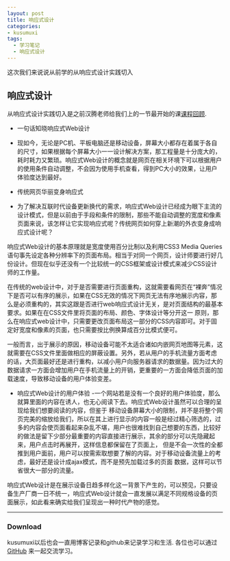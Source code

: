 ```yaml
---
layout: post
title: 响应式设计
categories:
- kusumuxi
tags: 
  - 学习笔记
  - 响应式设计
---
```



  这次我们来说说从前学的从响应式设计实践切入


## 响应式设计

 从响应式设计实践切入是之前汉腾老师给我们上的一节最开始的课[课程回顾](http://e.nfu.edu.cn/mod/page/view.php?id=160).

- 一句话知晓响应式Web设计

- 现如今，无论是PC机、平板电脑还是移动设备，屏幕大小都存在着属于各自的尺寸，如果根据每个屏幕大小一一设计解决方案，那工程量是十分庞大的，耗时耗力又繁琐。响应式Web设计的概念就是网页在相关环境下可以根据用户的使用条件自动调整，不会因为使用手机查看，得到PC大小的效果，让用户体验度达到最好。

- 传统网页华丽变身响应式

- 为了解决互联时代设备更新换代的需求，响应式Web设计已经成为眼下主流的设计模式，但是以前由于手段和条件的限制，那些不能自动调整的宽度和像素页面来说，该怎样让它实现响应式呢？传统网页如何穿上新潮的外衣变身成响应式设计呢？

响应式Web设计的基本原理就是宽度使用百分比制以及利用CSS3 Media Queries语句事先设定各种分辨率下的页面布局。相当于对同一个网页，设计师要进行好几份设计。但现在似乎还没有一个比较统一的CSS框架或设计模式来减少CSS设计师的工作量。

在传统的web设计中，对于是否需要进行页面重构，这就需要看网页在“裸奔”情况下是否可以有序的展示，如果在CSS无效的情况下网页无法有序地展示内容，那么是必须重构的，其实这跟是否进行web响应式设计无关，是对页面结构的最基本要求。如果在在CSS文件里将页面的布局、颜色、字体设计等分开这一 原则，那么在响应式web设计中，只需要更改页面布局这一部分的CSS内容即可。对于固定好宽度和像素的页面，也只需要按比例换算成百分比模式便可。

一般而言，出于展示的原因，移动设备可能不太适合诸如内嵌网页地图等元素，这就需要在CSS文件里面做相应的屏蔽设置。另外，若从用户的手机流量方面考虑的话，大页面最好还是进行重构，以减小用户向服务器请求的数据量。因为过大的数据请求一方面会增加用户在手机流量上的开销，更重要的一方面会降低页面的加载速度，导致移动设备的用户体验变差。

- 响应式Web设计的用户体验
-一个网站若是没有一个良好的用户体验度，那么就算里面的内容在诱人，也无心阅读下去。响应式Web设计虽然可以合理的呈现给我们想要阅读的内容，但鉴于 移动设备屏幕大小的限制，并不是将整个网页完美的缩放给我们，所以在其上进行显示的内容一般是经过精心筛选的，过多的内容会使页面看起来杂乱不堪，用户也很难找到自己想要的东西，比较好的做法是留下少部分最重要的内容直接进行展示，其余的部分可以先隐藏起来，用户点击时再展开，这样信息都保留在了页面上， 但是不会一次性的全都推到用户面前，用户可以按需索取想要了解的内容。对于移动设备流量上的考虑，最好还是设计成ajax模式，而不是预先加载过多的页面 数据，这样可以节省很大一部分的流量。

响应式Web设计是在展示设备日趋多样化这一背景下产生的，可以预见，只要设备生产厂商一日不统一，响应式Web设计就会一直发展以满足不同规格设备的页面展示，如此看来确实给我们呈现出一种时代产物的感觉。

-----
### Download

kusumuxi以后也会一直用博客记录和github来记录学习和生活. 各位也可以通过 <a href="https://github.com/">GitHub</a> 来一起交流学习。

